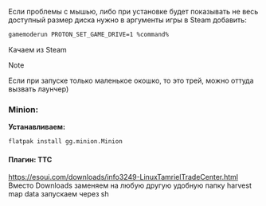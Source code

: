 Если проблемы с мышью, либо при установке будет показывать не весь доступный размер диска нужно в аргументы игры в Steam добавить:
```bash
gamemoderun PROTON_SET_GAME_DRIVE=1 %command%
```
Качаем из Steam 
>[!NOTE]
Если при запуске только маленькое окошко, то это трей, можно оттуда вызвать лаунчер)

### Minion:
**Устанавливаем:**
```bash
flatpak install gg.minion.Minion
```
#### Плагин: TTC 
https://esoui.com/downloads/info3249-LinuxTamrielTradeCenter.html 
Вместо Downloads заменяем на любую другую удобную папку
harvest map data запускаем через sh
